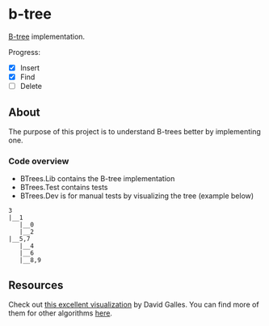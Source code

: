 # b-tree

[B-tree](https://en.wikipedia.org/wiki/B-tree) implementation.

Progress:
- [x] Insert
- [x] Find
- [ ] Delete

## About

The purpose of this project is to understand B-trees better by implementing one.

### Code overview

- BTrees.Lib contains the B-tree implementation
- BTrees.Test contains tests
- BTrees.Dev is for manual tests by visualizing the tree (example below)

```
3
|__1
   |__0
   |__2
|__5,7
   |__4
   |__6
   |__8,9
```

## Resources

Check out [this excellent visualization](https://www.cs.usfca.edu/~galles/visualization/BTree.html) by David Galles. You can find more of them for other algorithms [here](https://www.cs.usfca.edu/~galles/visualization/Algorithms.html).